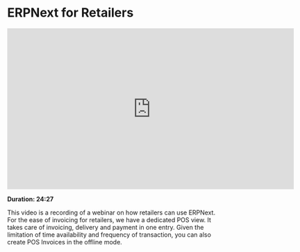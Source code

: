 <!-- add-breadcrumbs -->
# ERPNext for Retailers

<iframe width="660" height="371" src="https://www.youtube.com/embed/JYUHEAeJO-M" frameborder="0" allowfullscreen></iframe>

**Duration: 24:27**

This video is a recording of a webinar on how retailers can use ERPNext. For the ease of invoicing for retailers, we have a dedicated POS view. It takes care of invoicing, delivery and payment in one entry. Given the limitation of time availability and frequency of transaction, you can also create POS Invoices in the offline mode.